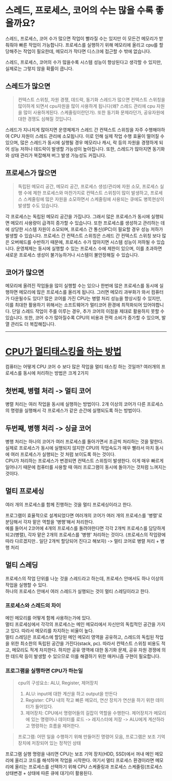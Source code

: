 # 스레드, 프로세스, 코어의 수는 많을 수록 좋을까요?

스레드, 프로세스, 코어 수가 많으면 작업이 빨라질 수는 있지만 이 모든건 메모리가 받춰줘야 빠른 작업이 가능합니다. 프로세스를 실행하기 위해 메모리에 올리고 cpu를 할당해주는 작업이 필요한데, 메모리가 작다면 디스크에 접근할 수 밖에 없습니다.

스레드, 프로세스, 코어의 수가 많을수록 시스템 성능이 향상된다고 생각할 수 있지만, 실제로는 그렇지 않을 확률이 큽니다.

## 스레드가 많으면

> 컨텍스트 스위칭, 자원 경쟁, 데드락, 동기화
> 스레드가 많으면 컨텍스트 스위칭을 많이하게 되면서 cpu자원을 많이 사용하게 됩니다(왜? 스레드 관리에 cpu 자원을 많이 사용하게된다. 스케줄링이란던가). 또한 동기화 문제라던가, 공유자원에 대한 경쟁도 심해질 것입니다.

스레드가 지나치게 많아지면 운영체제가 스레드 간 컨텍스트 스위칭을 자주 수행해야하여 CPU 자원이 스레드 관리에 소모됩니다. 이로 인해 실제 작업 수행 효율이 떨어질 수 있으며, 많은 스레드가 동시에 실행될 경우 메모리나 캐시, 락 등의 자원을 경쟁하게 되어 성능 저하나 데드락이 발생할 가능성이 높아집니다. 또한, 스레드가 많아지면 동기화와 상태 관리가 복잡해져 버그 발생 가능성도 커집니다.

## 프로세스가 많으면

> 독립된 메모리 공간, 메모리 공간, 프로세스 생성/관리에 자원 소모, 프로세스 실행 수에 제한
> 프로세스와 마찬가지로 컨텍스트 스위칭이 많이 발생하고, 프로세스 스케줄링에 많은 자원을 소모하면서 스케줄링에 사용되는 큐에도 병목현상이 발생할 수도 있습니다.

각 프로세스는 독립된 메모리 공간을 가집니다. 그래서 많은 프로세스가 동시에 실행되면 메모리 사용량이 급격히 증가할 수 있습니다. 또한 프로세스를 생성하고 관리하는 데에 상당한 시스템 자원이 소모되며, 프로세스 간 통신(IPC)이 필요할 경우 성능 저하가 발생할 수 있습니다. 프로세스 간 컨텍스트 스위칭은 스레드 간 컨텍스트 스위칭 보다 많은 오버헤드를 수반하기 때문에, 프로세스 수가 많아지면 시스템 성능이 저하될 수 있습니다. 운영체제는 동시에 실행할 수 있는 프로세스 수에 제한이 있으며, 이를 초과하면 새로운 프로세스 생성이 불가능하거나 시스템이 불안정해질 수 있습니다.

## 코어가 많으면

메모리에 올려진 작업들을 많이 실행할 수는 있으나 한번에 많은 프로세스를 동시에 실행하면 메모리에 많은 프로세스를 올리게 됩니다. 그러면 메모리 과부화가 와서 컴퓨터가 다운될수도 있다?
많은 코어를 가진 CPU는 병렬 처리 성능을 향상시킬 수 있지만, 이를 최대한 활용하기 위해서는 소프트웨어가 멀티코어 환경에 최적화되어 있어야합니다. 단일 스레드 작업이 주를 이루는 경우, 추가 코어의 이점을 제대로 활용하지 못할 수 있습니다. 또한, 코어 수가 많아질수록 CPU의 비용과 전력 소비가 증가할 수 있으며, 발열 관리도 더 복잡해집니다.

---

# [CPU가 멀티태스킹을 하는 방법](https://hongong.hanbit.co.kr/cpu%EA%B0%80-%EB%A9%80%ED%8B%B0%ED%83%9C%EC%8A%A4%ED%82%B9%EC%9D%84-%ED%95%98%EB%8A%94-%EB%B0%A9%EB%B2%95-%ED%94%84%EB%A1%9C%EC%84%B8%EC%8A%A4-vs-%EC%8A%A4%EB%A0%88%EB%93%9C/)

컴퓨터는 어떻게 CPU 코어 수 보다 많은 작업을 멀티 태스킹 하는 것일까?
여러개의 프로세스를 동시에 처리하는 방법은 크게 2가지

## 첫번째, 병렬 처리 -> 멀티 코어

병렬 처리는 여러 작업을 동시에 실행하는 방법이다. 2개 이상의 코어가 다른 프로세스의 명령을 실행해서 각 프로세스가 같은 순간에 실행되도록 하는 방법이다.

## 두번째, 병행 처리 -> 싱글 코어

병행 처리는 하나의 코어가 여러 프로세스를 돌아가면서 조금씩 처리하는 것을 말한다. 실제로 프로세스가 동시에 실행되지 않지먄 CPU의 작업속도가 매우 빨라서 마치 동시에 여러 프로세스가 실행되는 것 처럼 보이도록 하는 것이다.  
CPU가 처리하는 프로세스가 변경되면 컨텍스트 스위칭이 발생한다. 이게 매우 빠르게 일어나기 때문에 컴퓨터를 사용할 때 여러 프로그램이 동시에 돌아가는 것처럼 느껴지는 것이다.

## 멀티 프로세싱

여러 개의 프로세스를 함께 진행하는 것을 멀티 프로세싱이라고 한다.

프로그램이 효율적으로 설계되었다면 여러개의 코어가 여러 개의 프로세스를 '병렬'로 분담해서 각자 맡은 역할을 '병행'해서 처리한다.  
예를 들어서 2코어에 4개의 프로세스를 돌려야한다면 각각 2개씩 프로세스를 담당하게 되고(병렬), 각자 맡은 2개의 프로세스를 '병행' 처리하는 것이다. (프로세스의 작업량에 따라 다르겠지만.. 일단 2개씩 할당되어 진다고 해보자) -> 멀티 코어로 병렬 처리 + 병행 처리

## 멀티 스레딩

프로세스의 작업 단위를 나눈 것을 스레드라고 하는데, 프로세스 안에서도 하나 이상의 작업을 실행할 수 있다.  
하나의 프로세스 안에서 여러 스레드가 실행되는 것이 멀티 스레딩이라고 한다.

### 프로세스와 스레드의 차이

메인 메모리를 어떻게 함께 사용하는가에 있다.  
멀티 프로세싱에서 각각의 프로세스는 메인 메모리에서 자신만의 독립적인 공간을 가지고 있다. 따라서 메모리를 차지하는 비율이 높다.  
멀티 스레딩은 프로세스에 할당된 메인 메모리 영역을 공유하고, 스레드의 독립된 작업을 위한 최소한의 독립된 공간을 가진다(stack, pc). 따라서 컨텍스트 스위칭 비용도 적고, 메모리도 적게 차지한다. 하지만 공유 영역에 대한 동기화 문제, 공유 자원 경쟁에 의한 데드락 등이 발생할 수 있으므로 이를 해결하기 위한 매커니즘 구현이 필요합니다.

### 프로그램을 실행하면 CPU가 하는일

> cpu의 구성요소: ALU, Register, 제어장치
>
> 1.  ALU: input에 대한 계산을 하고 output을 만든다
> 2.  Register: CPU 내의 작고 빠른 메모리, 연산 장치가 연산을 하기 위한 데이터가 들어있다.
> 3.  제어장치: CPU에서 명령어들의 길잡이 역할을 수행한다.
>     제어장치가 메모리에 있는 명령어나 데이터를 로드 -> 레지스터에 저장 -> ALU에게 계산하라고 명령하는 흐름을 제어한다.

> 프로그램: 어떤 일을 수행하기 위해 만들어진 명령어 모음, 프로그램은 보조 기억 장치에 저장되어 있는 정적인 상태

프로그램 실행 명령을 내리면 CPU는 보조 기억 장치(HDD, SSD)에서 꺼내 메인 메모리에 올리고 코드를 해석하며 작업을 시작한다.
여기서 멀티 프로세스 환경이라면 메모리에 올리는 프로세스를 선택하기 위해 CPU 스케줄링과 프로세스 스케줄링(프로세스 상태변경 + 상태에 따른 큐에 대기)이 활용된다.

